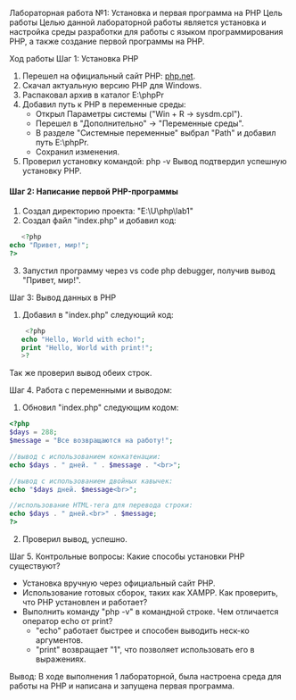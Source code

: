 Лабораторная работа №1: Установка и первая программа на PHP
Цель работы
Целью данной лабораторной работы является установка и настройка среды разработки для работы с языком программирования PHP, а также создание первой программы на PHP.

Ход работы
Шаг 1: Установка PHP
1. Перешел на официальный сайт PHP: [php.net](https://www.php.net/downloads).
2. Скачал актуальную версию PHP для Windows.
3. Распаковал архив в каталог E:\phpPr
4. Добавил путь к PHP в переменные среды:
   - Открыл Параметры системы ("Win + R → sysdm.cpl").
   - Перешел в "Дополнительно" → "Переменные среды".
   - В разделе "Системные переменные" выбрал "Path" и добавил путь E:\phpPr.
   - Сохранил изменения.
5. Проверил установку командой:
 php -v
  Вывод 
  подтвердил успешную установку PHP.

#### **Шаг 2: Написание первой PHP-программы**
1. Создал директорию проекта: "E:\U\php\lab1"
2. Создал файл "index.php" и добавил код:
```php
   <?php
echo "Привет, мир!";
?>
```
3. Запустил программу через vs code php debugger, 
получив вывод "Привет, мир!".

Шаг 3: Вывод данных в PHP
1. Добавил в "index.php" следующий код:
```php
    <?php
   echo "Hello, World with echo!";
   print "Hello, World with print!";
   >?
```
Так же проверил вывод обеих строк.

Шаг 4. Работа с переменными и выводом:

1. Обновил "index.php" следующим кодом:

```php
<?php
$days = 288;
$message = "Все возвращаются на работу!";

//вывод с использованием конкатенации:
echo $days . " дней. " . $message . "<br>";

//вывод с использованием двойных кавычек:
echo "$days дней. $message<br>";

//использование HTML-тега для перевода строки:
echo $days . " дней.<br>" . $message;
?>
```

2. Проверил вывод, успешно.


Шаг 5. Контрольные вопросы:
Какие способы установки PHP существуют?
   - Установка вручную через официальный сайт PHP.
   - Использование готовых сборок, таких как XAMPP.
Как проверить, что PHP установлен и работает?
- Выполнить команду "php -v" в командной строке.
Чем отличается оператор echo от print?
   - "echo" работает быстрее и способен выводить неск-ко аргументов.
   - "print" возвращает "1", что позволяет использовать его в выражениях.

Вывод:
В ходе выполнения 1 лабораторной, была настроена среда для работы на PHP и написана и запущена первая программа.   